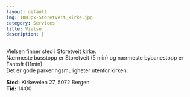 ```yaml
---
layout: default
img: 1083px-Storetveit_kirke.jpg
category: Services
title: Vielse
description: |
---
```

Vielsen finner sted i Storetveit kirke. <br />
Nærmeste busstopp er Storetveit (5 min) og nærmeste bybanestopp er Fantoft (11min). <br />
Det er gode parkeringsmuligheter utenfor kirken. <br />

<b>Sted:</b> Kirkeveien 27, 5072 Bergen <br />
<b>Tid:</b> 14:00
